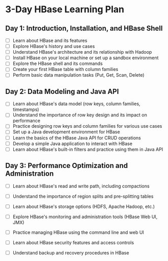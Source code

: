 # 3-Day HBase Learning Plan

## Day 1: Introduction, Installation, and HBase Shell

- [ ] Learn about HBase and its features
- [ ] Explore HBase's history and use cases
- [ ] Understand HBase's architecture and its relationship with Hadoop
- [ ] Install HBase on your local machine or set up a sandbox environment
- [ ] Explore the HBase shell and its commands
- [ ] Create your first HBase table with column families
- [ ] Perform basic data manipulation tasks (Put, Get, Scan, Delete)

## Day 2: Data Modeling and Java API

- [ ] Learn about HBase's data model (row keys, column families, timestamps)
- [ ] Understand the importance of row key design and its impact on performance
- [ ] Practice designing row keys and column families for various use cases
- [ ] Set up a Java development environment for HBase
- [ ] Learn the basics of the HBase Java API for CRUD operations
- [ ] Develop a simple Java application to interact with HBase
- [ ] Learn about HBase's built-in filters and practice using them in Java API

## Day 3: Performance Optimization and Administration

- [ ] Learn about HBase's read and write path, including compactions
- [ ] Understand the importance of region splits and pre-splitting tables
- [ ] Learn about HBase's storage options (HDFS, Apache Hadoop, etc.)
- [ ] Explore HBase's monitoring and administration tools (HBase Web UI, JMX)
- [ ] Practice managing HBase using the command line and web UI
- [ ] Learn about HBase security features and access controls
- [ ] Understand backup and recovery procedures in HBase

